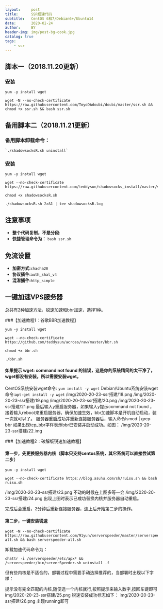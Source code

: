 ```yaml
---
layout:     post
title:      SSR搭建代码
subtitle:   CentOS 6和7/Debian6+/Ubuntu14
date:       2020-02-24
author:     BY
header-img: img/post-bg-cook.jpg
catalog: true
tags:
    - ssr
---
```


## 脚本一（2018.11.20更新）

### 安装
	yum -y install wget

	wget -N --no-check-certificate https://raw.githubusercontent.com/ToyoDAdoubi/doubi/master/ssr.sh && chmod +x ssr.sh && bash ssr.sh
## 备用脚本二（2018.11.21更新）

### 备用脚本卸载命令：
	`./shadowsocksR.sh uninstall`

### 安装
	yum -y install wget

	wget --no-check-certificate https://raw.githubusercontent.com/teddysun/shadowsocks_install/master/shadowsocksR.sh

	chmod +x shadowsocksR.sh

	./shadowsocksR.sh 2>&1 | tee shadowsocksR.log
## 注意事项
- **整个代码复制，不是分段**:
- **快捷管理命令为**：
`bash ssr.sh`

## 免流设置
- **加密方式:**`chacha20`
- **协议插件:**`auth_shal_v4`
- **混淆插件:**`http_simple`

## 一键加速VPS服务器

总共有2种加速方法，锐速加速和bbr加速，选择1种。

###【加速教程1：谷歌BBR加速教程】

	yum -y install wget

	wget --no-check-certificate https://github.com/teddysun/across/raw/master/bbr.sh

	chmod +x bbr.sh

	./bbr.sh
#### 如果提示 wget: command not found 的错误，这是你的系统精简的太干净了，wget都没有安装，所以需要安装wget。
CentOS系统安装wget命令: `yum install -y wget` 
Debian/Ubuntu系统安装wget命令:`apt-get install -y wget`
/img/2020-20-23-ssr搭建/18.png
/img/2020-20-23-ssr搭建/19.png
/img/2020-20-23-ssr搭建/20.png
/img/2020-20-23-ssr搭建/21.png
最后输入y重启服务器，如果输入y提示command not found ，接着输入reboot来重启服务器，确保加速生效，bbr加速脚本是开机自动启动，装一次就可以了。
服务器重启成功并重新连接服务器后，输入命令lsmod | grep bbr 如果出现tcp_bbr字样表示bbr已安装并启动成功。如图：
/img/2020-20-23-ssr搭建/22.img

###【加速教程2：破解版锐速加速教程】

#### 第一步，先更换服务器内核（脚本只支持centos系统，其它系统可以直接尝试第二步）
	
	yum -y install wget

	wget --no-check-certificate https://blog.asuhu.com/sh/ruisu.sh && bash ruisu.sh
/img/2020-20-23-ssr搭建/23.png
不动的时候在上图多等一会
/img/2020-20-23-ssr搭建/24.png
出现上图时表示已成功替换内核并服务器自动重启。

完成后会重启，2分钟后重新连接服务器，连上后开始第二步的操作。

#### 第二步，一键安装锐速

	wget -N --no-check-certificate https://raw.githubusercontent.com/91yun/serverspeeder/master/serverspeeder-all.sh && bash serverspeeder-all.sh
卸载加速代码命令为：

	chattr -i /serverspeeder/etc/apx* && /serverspeeder/bin/serverSpeeder.sh uninstall -f
但有些内核是不适合的，部署过程中需要手动选择推荐的，当部署时出现以下字样：

提示没有完全匹配的内核,随便选一个内核就行,按照提示来输入数字,按回车键即可
img/2020-20-23-ssr搭建/25.png
锐速安装成功标志如下：
img/2020-20-23-ssr搭建/26.png
出现running即可